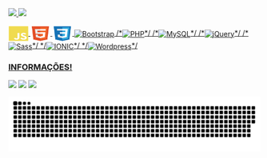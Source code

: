 <div>
  <a href="https://github.com/1sebastiaojunior">
  <img height="180em" src="https://github-readme-stats.vercel.app/api?username=1sebastiaojunior&show_icons=true&theme=tokyonight&include_all_commits=true&count_private=true"/>
  <img height="180em" src="https://github-readme-stats.vercel.app/api/top-langs/?username=1sebastiaojunior&layout=compact&langs_count=6&theme=tokyonight"/>
</div>
<div style="display: inline_block"><br>
  <img align="center" alt="Js" height="30" width="40" src="https://raw.githubusercontent.com/devicons/devicon/master/icons/javascript/javascript-plain.svg">
  <img align="center" alt="HTML" height="30" width="40" src="https://raw.githubusercontent.com/devicons/devicon/master/icons/html5/html5-original.svg">
  <img align="center" alt="CSS" height="30" width="40" src="https://raw.githubusercontent.com/devicons/devicon/master/icons/css3/css3-original.svg">
  <img align="center" alt="Bootstrap" height="30" width="40" src="https://cdn.jsdelivr.net/gh/devicons/devicon/icons/bootstrap/bootstrap-plain-wordmark.svg"/>
  /*<img align="center" alt="PHP" height="30" width="40" src="https://cdn.jsdelivr.net/gh/devicons/devicon/icons/php/php-original.svg"/>*/
  /*<img align="center" alt="MySQL" height="30" width="40" src="https://cdn.jsdelivr.net/gh/devicons/devicon/icons/mysql/mysql-plain-wordmark.svg"/>*/
  /*<img align="center" alt="jQuery" height="30" width="40" src="https://cdn.jsdelivr.net/gh/devicons/devicon/icons/jquery/jquery-plain-wordmark.svg"/>*/
  /*<img align="center" alt="Sass" height="30" width="40" src="https://cdn.jsdelivr.net/gh/devicons/devicon/icons/sass/sass-original.svg"/>*/
  */<img align="center" alt="IONIC" height="30" width="40" src="https://cdn.jsdelivr.net/gh/devicons/devicon/icons/ionic/ionic-original.svg"/>*/
  */<img align="center" alt="Wordpress" height="30" width="40" src="https://cdn.jsdelivr.net/gh/devicons/devicon/icons/wordpress/wordpress-original.svg"/>*/
 
 <br>
 
  ### INFORMAÇÕES!
 
<div> 
  <a href="https://www.instagram.com/sebastiaojunior_/" target="_blank"><img src="https://img.shields.io/badge/-Instagram-%23E4405F?style=for-the-badge&logo=instagram&logoColor=white" target="_blank"></a>
  <a href = "mailto:ssqjr.ti@gmail.com"><img src="https://img.shields.io/badge/-Gmail-%23333?style=for-the-badge&logo=gmail&logoColor=white" target="_blank"></a>
  <a href="https://www.linkedin.com/in/1sebastiaojunior" target="_blank"><img src="https://img.shields.io/badge/-LinkedIn-%230077B5?style=for-the-badge&logo=linkedin&logoColor=white" target="_blank"></a>
 
  ![Snake animation](https://github.com/1sebastiaojunior/1sebastiaojunior/blob/output/github-contribution-grid-snake.svg)

</div>

 
 
    
